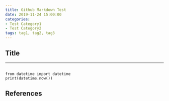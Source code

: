 ```yaml
---
title: Github Markdown Test
date: 2019-11-24 15:00:00
categories:
- Test Category1
- Test Category2
tags: tag1, tag2, tag3
---
```


## Title

***

<pre><code>
from datetime import datetime
print(datetime.now())
</code></pre>

## References
